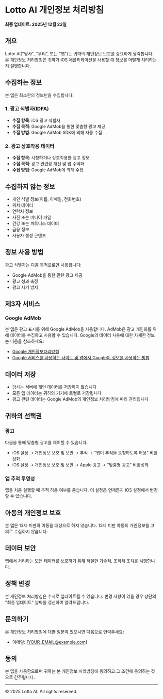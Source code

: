 # Lotto AI 개인정보 처리방침

**최종 업데이트: 2025년 12월 23일**

## 개요
Lotto AI("당사", "우리", 또는 "앱")는 귀하의 개인정보 보호를 중요하게 생각합니다. 본 개인정보 처리방침은 귀하가 iOS 애플리케이션을 사용할 때 정보를 어떻게 처리하는지 설명합니다.

## 수집하는 정보
본 앱은 최소한의 정보만을 수집합니다:

### 1. 광고 식별자(IDFA)
- **수집 항목**: iOS 광고 식별자
- **수집 목적**: Google AdMob을 통한 맞춤형 광고 제공
- **수집 방법**: Google AdMob SDK에 의해 자동 수집

### 2. 광고 상호작용 데이터
- **수집 항목**: 시청하거나 상호작용한 광고 정보
- **수집 목적**: 광고 관련성 개선 및 앱 수익화
- **수집 방법**: Google AdMob에 의해 수집

## 수집하지 않는 정보
- 개인 식별 정보(이름, 이메일, 전화번호)
- 위치 데이터
- 연락처 정보
- 사진 또는 미디어 파일
- 건강 또는 피트니스 데이터
- 금융 정보
- 사용자 생성 콘텐츠

## 정보 사용 방법
광고 식별자는 다음 목적으로만 사용됩니다:
- Google AdMob을 통한 관련 광고 제공
- 광고 성과 측정
- 광고 사기 방지

## 제3자 서비스
### Google AdMob
본 앱은 광고 표시를 위해 Google AdMob을 사용합니다. AdMob은 광고 개인화를 위해 데이터를 수집하고 사용할 수 있습니다. Google의 데이터 사용에 대한 자세한 정보는 다음을 참조하세요:
- [Google 개인정보처리방침](https://policies.google.com/privacy?hl=ko)
- [Google 서비스를 사용하는 사이트 및 앱에서 Google이 정보를 사용하는 방법](https://policies.google.com/technologies/partner-sites?hl=ko)

## 데이터 저장
- 당사는 서버에 개인 데이터를 저장하지 않습니다
- 모든 앱 데이터는 귀하의 기기에 로컬로 저장됩니다
- 광고 관련 데이터는 Google AdMob의 개인정보 처리방침에 따라 관리됩니다

## 귀하의 선택권
### 광고
다음을 통해 맞춤형 광고를 제어할 수 있습니다:
- iOS 설정 → 개인정보 보호 및 보안 → 추적 → "앱이 추적을 요청하도록 허용" 비활성화
- iOS 설정 → 개인정보 보호 및 보안 → Apple 광고 → "맞춤형 광고" 비활성화

### 앱 추적 투명성
앱을 처음 실행할 때 추적 허용 여부를 묻습니다. 이 설정은 언제든지 iOS 설정에서 변경할 수 있습니다.

## 아동의 개인정보 보호
본 앱은 13세 미만의 아동을 대상으로 하지 않습니다. 13세 미만 아동의 개인정보를 고의로 수집하지 않습니다.

## 데이터 보안
앱에서 처리하는 모든 데이터를 보호하기 위해 적절한 기술적, 조직적 조치를 시행합니다.

## 정책 변경
본 개인정보 처리방침은 수시로 업데이트될 수 있습니다. 변경 사항이 있을 경우 상단의 "최종 업데이트" 날짜를 갱신하여 알려드립니다.

## 문의하기
본 개인정보 처리방침에 대한 질문이 있으시면 다음으로 연락주세요:
- 이메일: [YOUR_EMAIL@example.com]

## 동의
본 앱을 사용함으로써 귀하는 본 개인정보 처리방침에 동의하고 그 조건에 동의하는 것으로 간주됩니다.

---

© 2025 Lotto AI. All rights reserved.